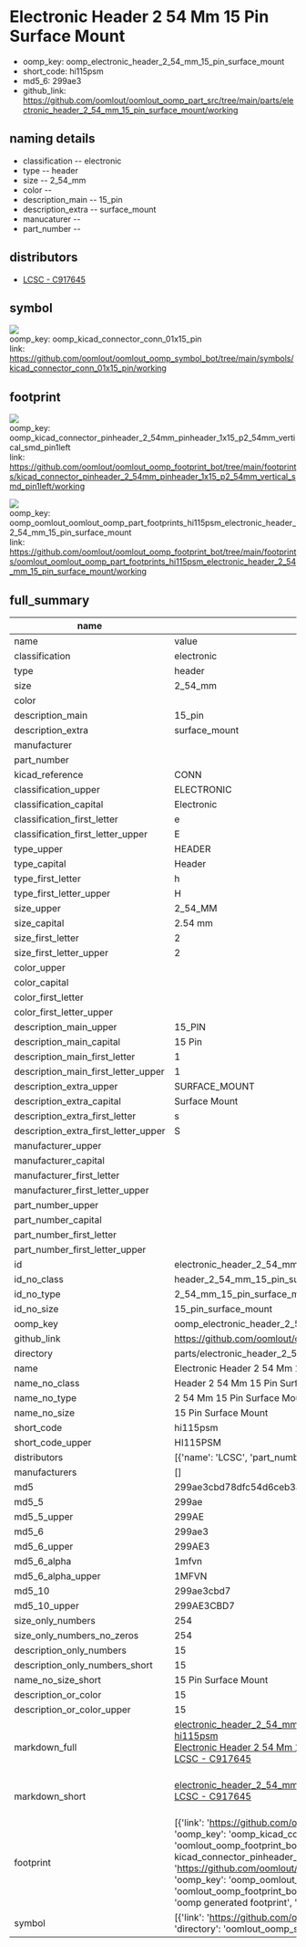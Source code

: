 # Electronic Header 2 54 Mm 15 Pin Surface Mount

  
* oomp_key: oomp_electronic_header_2_54_mm_15_pin_surface_mount 
* short_code: hi115psm
* md5_6: 299ae3  
* github_link: https://github.com/oomlout/oomlout_oomp_part_src/tree/main/parts/electronic_header_2_54_mm_15_pin_surface_mount/working  
## naming details
* classification -- electronic
* type -- header
* size -- 2_54_mm
* color -- 
* description_main -- 15_pin
* description_extra -- surface_mount
* manucaturer -- 
* part_number -- 

## distributors
* [LCSC - C917645](https://lcsc.com/product-detail/C917645.html)   


## symbol

![](symbol/{index}/working/working_600.png)  
oomp_key: oomp_kicad_connector_conn_01x15_pin  
link: https://github.com/oomlout/oomlout_oomp_symbol_bot/tree/main/symbols/kicad_connector_conn_01x15_pin/working  

## footprint

![](footprint/{index}/working/working_600.png)  
oomp_key: oomp_kicad_connector_pinheader_2_54mm_pinheader_1x15_p2_54mm_vertical_smd_pin1left  
link: https://github.com/oomlout/oomlout_oomp_footprint_bot/tree/main/footprints/kicad_connector_pinheader_2_54mm_pinheader_1x15_p2_54mm_vertical_smd_pin1left/working  

![](footprint/{index}/working/working_600.png)  
oomp_key: oomp_oomlout_oomlout_oomp_part_footprints_hi115psm_electronic_header_2_54_mm_15_pin_surface_mount  
link: https://github.com/oomlout/oomlout_oomp_footprint_bot/tree/main/footprints/oomlout_oomlout_oomp_part_footprints_hi115psm_electronic_header_2_54_mm_15_pin_surface_mount/working  

## full_summary
| name | value | 
| --- | --- | 
| name | value | 
| classification | electronic | 
| type | header | 
| size | 2_54_mm | 
| color |  | 
| description_main | 15_pin | 
| description_extra | surface_mount | 
| manufacturer |  | 
| part_number |  | 
| kicad_reference | CONN | 
| classification_upper | ELECTRONIC | 
| classification_capital | Electronic | 
| classification_first_letter | e | 
| classification_first_letter_upper | E | 
| type_upper | HEADER | 
| type_capital | Header | 
| type_first_letter | h | 
| type_first_letter_upper | H | 
| size_upper | 2_54_MM | 
| size_capital | 2.54 mm | 
| size_first_letter | 2 | 
| size_first_letter_upper | 2 | 
| color_upper |  | 
| color_capital |  | 
| color_first_letter |  | 
| color_first_letter_upper |  | 
| description_main_upper | 15_PIN | 
| description_main_capital | 15 Pin | 
| description_main_first_letter | 1 | 
| description_main_first_letter_upper | 1 | 
| description_extra_upper | SURFACE_MOUNT | 
| description_extra_capital | Surface Mount | 
| description_extra_first_letter | s | 
| description_extra_first_letter_upper | S | 
| manufacturer_upper |  | 
| manufacturer_capital |  | 
| manufacturer_first_letter |  | 
| manufacturer_first_letter_upper |  | 
| part_number_upper |  | 
| part_number_capital |  | 
| part_number_first_letter |  | 
| part_number_first_letter_upper |  | 
| id | electronic_header_2_54_mm_15_pin_surface_mount | 
| id_no_class | header_2_54_mm_15_pin_surface_mount | 
| id_no_type | 2_54_mm_15_pin_surface_mount | 
| id_no_size | 15_pin_surface_mount | 
| oomp_key | oomp_electronic_header_2_54_mm_15_pin_surface_mount | 
| github_link | https://github.com/oomlout/oomlout_oomp_part_src/tree/main/parts/electronic_header_2_54_mm_15_pin_surface_mount/working | 
| directory | parts/electronic_header_2_54_mm_15_pin_surface_mount | 
| name | Electronic Header 2 54 Mm 15 Pin Surface Mount | 
| name_no_class | Header 2 54 Mm 15 Pin Surface Mount | 
| name_no_type | 2 54 Mm 15 Pin Surface Mount | 
| name_no_size | 15 Pin Surface Mount | 
| short_code | hi115psm | 
| short_code_upper | HI115PSM | 
| distributors | [{'name': 'LCSC', 'part_number': 'C917645', 'link': 'https://lcsc.com/product-detail/C917645.html', 'id': 'distributor_lcsc'}] | 
| manufacturers | [] | 
| md5 | 299ae3cbd78dfc54d6ceb3a6b03aa23f | 
| md5_5 | 299ae | 
| md5_5_upper | 299AE | 
| md5_6 | 299ae3 | 
| md5_6_upper | 299AE3 | 
| md5_6_alpha | 1mfvn | 
| md5_6_alpha_upper | 1MFVN | 
| md5_10 | 299ae3cbd7 | 
| md5_10_upper | 299AE3CBD7 | 
| size_only_numbers | 254 | 
| size_only_numbers_no_zeros | 254 | 
| description_only_numbers | 15 | 
| description_only_numbers_short | 15 | 
| name_no_size_short | 15 Pin Surface Mount | 
| description_or_color | 15 | 
| description_or_color_upper | 15 | 
| markdown_full | [electronic_header_2_54_mm_15_pin_surface_mount](https://github.com/oomlout/oomlout_oomp_part_src/tree/main/parts/electronic_header_2_54_mm_15_pin_surface_mount/working)<br>[hi115psm](https://github.com/oomlout/oomlout_oomp_part_src/tree/main/parts/electronic_header_2_54_mm_15_pin_surface_mount/working)<br>[Electronic Header 2 54 Mm 15 Pin Surface Mount](https://github.com/oomlout/oomlout_oomp_part_src/tree/main/parts/electronic_header_2_54_mm_15_pin_surface_mount/working)<br>[LCSC - C917645<br>](https://lcsc.com/product-detail/C917645.html)<br> | 
| markdown_short | [electronic_header_2_54_mm_15_pin_surface_mount](https://github.com/oomlout/oomlout_oomp_part_src/tree/main/parts/electronic_header_2_54_mm_15_pin_surface_mount/working)<br>[LCSC - C917645<br>](https://lcsc.com/product-detail/C917645.html)<br> | 
| footprint | [{'link': 'https://github.com/oomlout/oomlout_oomp_footprint_bot/tree/main/foootprntss/kicad_connector_pinheader_2_54mm_pinheader_1x15_p2_54mm_vertical_smd_pin1left', 'oomp_key': 'oomp_kicad_connector_pinheader_2_54mm_pinheader_1x15_p2_54mm_vertical_smd_pin1left', 'directory': 'oomlout_oomp_footprint_bot/footprints/kicad_connector_pinheader_2_54mm_pinheader_1x15_p2_54mm_vertical_smd_pin1left//working/working.kicad_mod', 'note': 'source footprint kicad_connector_pinheader_2_54mm_pinheader_1x15_p2_54mm_vertical_smd_pin1left', 'index': 0}, {'link': 'https://github.com/oomlout/oomlout_oomp_footprint_bot/tree/main/foootprntss/oomlout_oomlout_oomp_part_footprints_hi115psm_electronic_header_2_54_mm_15_pin_surface_mount', 'oomp_key': 'oomp_oomlout_oomlout_oomp_part_footprints_hi115psm_electronic_header_2_54_mm_15_pin_surface_mount', 'directory': 'oomlout_oomp_footprint_bot/footprints/oomlout_oomlout_oomp_part_footprints_hi115psm_electronic_header_2_54_mm_15_pin_surface_mount//working/working.kicad_mod', 'note': 'oomp generated footprint', 'index': 1}] | 
| symbol | [{'link': 'https://github.com/oomlout/oomlout_oomp_symbol_bot/tree/main/symbols/kicad_connector_conn_01x15_pin', 'oomp_key': 'oomp_kicad_connector_conn_01x15_pin', 'directory': 'oomlout_oomp_symbol_bot/symbols/kicad_connector_conn_01x15_pin//working/working.kicad_sym', 'index': 0}] | 
